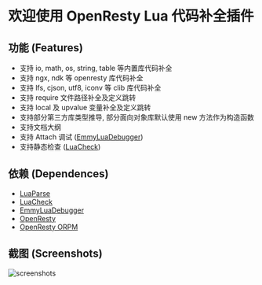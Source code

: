 # 欢迎使用 OpenResty Lua 代码补全插件

## 功能 (Features)

* 支持 io, math, os, string, table 等内置库代码补全
* 支持 ngx, ndk 等 openresty 库代码补全
* 支持 lfs, cjson, utf8, iconv 等 clib 库代码补全
* 支持 require 文件路径补全及定义跳转
* 支持 local 及 upvalue 变量补全及定义跳转
* 支持部分第三方库类型推导, 部分面向对象库默认使用 new 方法作为构造函数
* 支持文档大纲
* 支持 Attach 调试 ([EmmyLuaDebugger](https://github.com/EmmyLua/EmmyLuaDebugger))
* 支持静态检查  ([LuaCheck](https://github.com/mpeterv/luacheck))

## 依赖 (Dependences)

* [LuaParse](https://github.com/fstirlitz/luaparse)
* [LuaCheck](https://github.com/mpeterv/luacheck)
* [EmmyLuaDebugger](https://github.com/EmmyLua/EmmyLuaDebugger)
* [OpenResty](https://openresty.org/)
* [OpenResty ORPM](https://github.com/killsen/openresty-orpm)

## 截图 (Screenshots)

![screenshots](https://raw.githubusercontent.com/killsen/openresty-vsce/master/images/screenshots.png)

